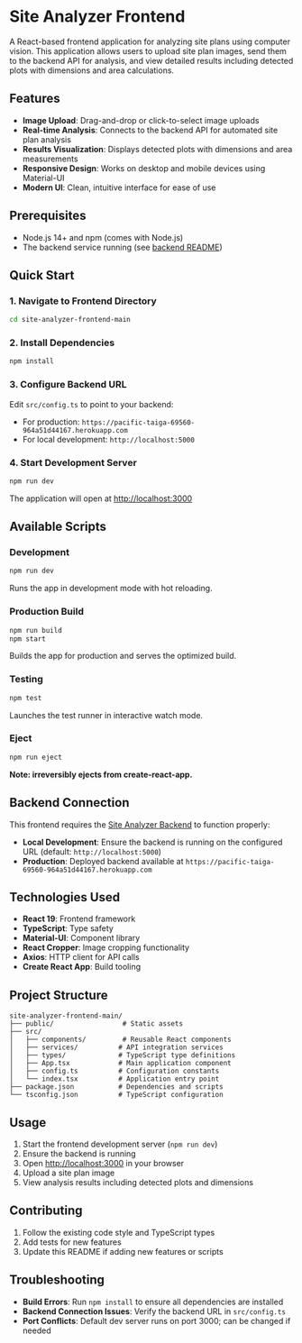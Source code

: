 # Site Analyzer Frontend

A React-based frontend application for analyzing site plans using computer vision. This application allows users to upload site plan images, send them to the backend API for analysis, and view detailed results including detected plots with dimensions and area calculations.

## Features

- **Image Upload**: Drag-and-drop or click-to-select image uploads
- **Real-time Analysis**: Connects to the backend API for automated site plan analysis
- **Results Visualization**: Displays detected plots with dimensions and area measurements
- **Responsive Design**: Works on desktop and mobile devices using Material-UI
- **Modern UI**: Clean, intuitive interface for ease of use

## Prerequisites

- Node.js 14+ and npm (comes with Node.js)
- The backend service running (see [backend README](../site-analyzer-backend-main/README.md))

## Quick Start

### 1. Navigate to Frontend Directory

```bash
cd site-analyzer-frontend-main
```

### 2. Install Dependencies

```bash
npm install
```

### 3. Configure Backend URL

Edit `src/config.ts` to point to your backend:
- For production: `https://pacific-taiga-69560-964a51d44167.herokuapp.com`
- For local development: `http://localhost:5000`

### 4. Start Development Server

```bash
npm run dev
```

The application will open at [http://localhost:3000](http://localhost:3000)

## Available Scripts

### Development

```bash
npm run dev
```
Runs the app in development mode with hot reloading.

### Production Build

```bash
npm run build
npm start
```
Builds the app for production and serves the optimized build.

### Testing

```bash
npm test
```
Launches the test runner in interactive watch mode.

### Eject

```bash
npm run eject
```
**Note: irreversibly ejects from create-react-app.**

## Backend Connection

This frontend requires the [Site Analyzer Backend](../site-analyzer-backend-main/) to function properly:

- **Local Development**: Ensure the backend is running on the configured URL (default: `http://localhost:5000`)
- **Production**: Deployed backend available at `https://pacific-taiga-69560-964a51d44167.herokuapp.com`

## Technologies Used

- **React 19**: Frontend framework
- **TypeScript**: Type safety
- **Material-UI**: Component library
- **React Cropper**: Image cropping functionality
- **Axios**: HTTP client for API calls
- **Create React App**: Build tooling

## Project Structure

```
site-analyzer-frontend-main/
├── public/                 # Static assets
├── src/
│   ├── components/         # Reusable React components
│   ├── services/          # API integration services
│   ├── types/             # TypeScript type definitions
│   ├── App.tsx            # Main application component
│   ├── config.ts          # Configuration constants
│   └── index.tsx          # Application entry point
├── package.json           # Dependencies and scripts
└── tsconfig.json          # TypeScript configuration
```

## Usage

1. Start the frontend development server (`npm run dev`)
2. Ensure the backend is running
3. Open [http://localhost:3000](http://localhost:3000) in your browser
4. Upload a site plan image
5. View analysis results including detected plots and dimensions

## Contributing

1. Follow the existing code style and TypeScript types
2. Add tests for new features
3. Update this README if adding new features or scripts

## Troubleshooting

- **Build Errors**: Run `npm install` to ensure all dependencies are installed
- **Backend Connection Issues**: Verify the backend URL in `src/config.ts`
- **Port Conflicts**: Default dev server runs on port 3000; can be changed if needed
